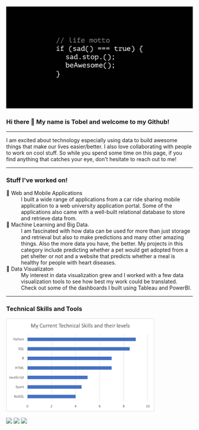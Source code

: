 
![Header](https://github.com/tobelum/tobelum/blob/main/be_awesome.jpg "Header")

### Hi there 👋 My name is Tobel and welcome to my Github!

<hr>
I am excited about technology especially using data to build awesome things that make our lives easier/better. I also love collaborating with people to work on cool stuff. So while you spend some time on this page, if you find anything that catches your eye, don't hesitate to reach out to me!
<hr>

### Stuff I've worked on!
<dl>
  <dt>🔭 Web and Mobile Applications</dt>
  <dd>I built a wide range of applications from a car ride sharing mobile application to a web university application portal. Some of the applications also came with a well-built relational database to store and retrieve data from.</dd>
  <dt>🌱 Machine Learning and Big Data.</dt>
  <dd>I am fascinated with how data can be used for more than just storage and retrieval but also to make predictions and many other amazing things. Also the more data you have, the better. My projects in this category include predicting whether a pet would get adopted from a pet shelter or not and a website that predicts whether a meal is healthy for people with heart diseases.</dd>
  <dt>👯 Data Visualizaton</dt>
  <dd>My interest in data visualization grew and I worked with a few data visualization tools to see how best my work could be translated. Check out some of the dashboards I built using Tableau and PowerBI.</dd>
</dl>
<hr>

### Technical Skills and Tools

<img src="https://github.com/tobelum/tobelum/blob/main/tech_skills.png" width="400" height="250">

![](https://img.shields.io/badge/Tools-Tableau-informational?style=flat&logo=tableau&logoColor=white&color=2bbc8a)
![](https://img.shields.io/badge/Tools-PowerBI-informational?style=flat&logo=powerbi&logoColor=white&color=2bbc8a)
![](https://img.shields.io/badge/IDE-JupyterNotebooks-informational?style=flat&logo=jupyternotebook&logoColor=white&color=2bbc8a)
<!--
**tobelum/tobelum** is a ✨ _special_ ✨ repository because its `README.md` (this file) appears on your GitHub profile.

Here are some ideas to get you started:

- 🔭 I’m currently working on ...
- 🌱 I’m currently learning ...
- 👯 I’m looking to collaborate on ...
- 🤔 I’m looking for help with ...
- 💬 Ask me about ...
- 📫 How to reach me: ...
- 😄 Pronouns: ...
- ⚡ Fun fact: ...
-->
